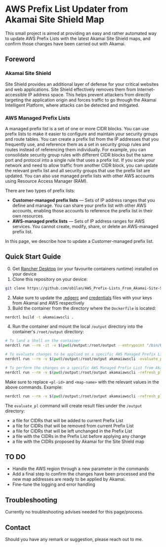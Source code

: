 # AWS Prefix List Updater from Akamai Site Shield Map
This small project is aimed at providing an easy and rather automated way to update AWS Prefix Lists with the latest Akamai Site Shield maps, and confirm those changes have been carried out with Akamai.
## Foreword
### Akamai Site Shield
Site Shield provides an additional layer of defense for your critical websites and web applications. Site Shield effectively removes them from Internet-accessible IP address space. This helps prevent attackers from directly targeting the application origin and forces traffic to go through the Akamai Intelligent Platform, where attacks can be detected and mitigated.
### AWS Managed Prefix Lists
A managed prefix list is a set of one or more CIDR blocks. You can use prefix lists to make it easier to configure and maintain your security groups and route tables. You can create a prefix list from the IP addresses that you frequently use, and reference them as a set in security group rules and routes instead of referencing them individually. For example, you can consolidate security group rules with different CIDR blocks but the same port and protocol into a single rule that uses a prefix list. If you scale your network and need to allow traffic from another CIDR block, you can update the relevant prefix list and all security groups that use the prefix list are updated. You can also use managed prefix lists with other AWS accounts using Resource Access Manager (RAM).

There are two types of prefix lists:

- __Customer-managed prefix lists__ — Sets of IP address ranges that you define and manage. You can share your prefix list with other AWS accounts, enabling those accounts to reference the prefix list in their own resources.
- __AWS-managed prefix lists__ — Sets of IP address ranges for AWS services. You cannot create, modify, share, or delete an AWS-managed prefix list.

In this page, we describe how to update a Customer-managed prefix list.
## Quick Start Guide
0. Get [Rancher Desktop](https://rancherdesktop.io/) (or your favourite containers runtime) installed on your device
1. Clone this repository on your device:
```bash
git clone https://github.com/ob1lan/AWS_Prefix-Lists_From_Akamai-Site-Shield.git
```
2. Make sure to update the [.edgerc](https://techdocs.akamai.com/developer/docs/set-up-authentication-credentials) and [credentials](https://docs.aws.amazon.com/cli/latest/userguide/cli-configure-files.html) files with your keys from Akamai and AWS respectively
3. Build the container from the directory where the `Dockerfile` is located:
```bash
nerdctl build -t akamaiawscli .
```
4. Run the container and mount the local `/output` directory into the container's `/root/output` directory:
```bash
# To land a Shell on the container
nerdctl run --rm -it -v $(pwd)/output:/root/output --entrypoint "/bin/bash" akamaiawscli

# To evaluate changes to be applied on a specific AWS Managed Prefix List
nerdctl run --rm -v $(pwd)/output:/root/output akamaiawscli -evaluate_pl <pl-id>

# To perform the changes on a specific AWS Managed Prefix List from Akamai Site Shield maps proposed CIDRs
nerdctl run --rm -v $(pwd)/output:/root/output akamaiawscli -refresh_pl <pl-id> <map-name>
```
Make sure to replace `<pl-id>` and `<map-name>` with the relevant values in the above commands.
Example:
```bash
nerdctl run --rm -v $(pwd)/output:/root/output akamaiawscli -refresh_pl pl-0b44cf237f8c0892b s15.akamaiedge.net
```
The `evaluate_pl` command will create result files under the `/output` directory:
- a file for CIDRs that will be added to current Prefix List
- a file for CIDRs that will be removed from current Prefix List
- a file for CIDRs that will be left unchanged in the Prefix List
- a file with the CIDRs in the Prefix List before applying any change
- a file with the CIDRs proposed by Akamai for the Site Shield map
## TO DO
- Handle the AWS region through a new parameter in the commands
- Add a final step to confirm the changes have been processed and the new map addresses are ready to be applied by Akamai.
- Fine-tune the logging and error handling
## Troubleshooting
Currently no troubleshooting advises needed for this page/process.
## Contact
Should you have any remark or suggestion, please reach out to me.
